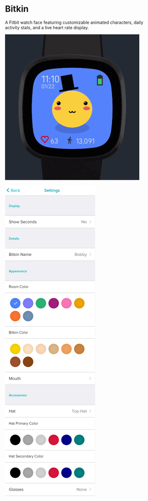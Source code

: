# Bitkin

A Fitbit watch face featuring customizable animated characters, daily activity stats, and a live heart rate display.

![Bitkin watch face](./bitkin.gif)

![Bitkin settings](./bitkin_settings.png)